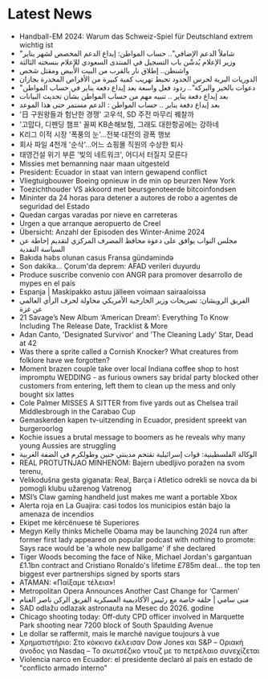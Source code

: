 # Latest News
-  Handball-EM 2024: Warum das Schweiz-Spiel für Deutschland extrem wichtig ist
-  "شاملاً الدعم الإضافي".. حساب المواطن: إيداع الدعم المخصص لشهر يناير
-  وزير الإعلام يُدشّن باب التسجيل في المنتدى السعودي للإعلام بنسخته الثالثة
-  واشنطن.. إطلاق نار بالقرب من البيت الأبيض ومقتل شخص
-  الدوريات البرية لحرس الحدود تحبط تهريب كمية كبيرة من الأقراص المخدرة بجازان
-  "دعوات بالخير والبركة".. ردود فعل واسعة بعد إيداع دفعة يناير في حساب المواطن
-  بعد إيداع دفعة يناير .. تنبيه مهم من حساب المواطن بشأن تحديث البيانات
-  بعد إيداع دفعة يناير .. حساب المواطن : الدعم مستمر حتى هذا الموعد
-  '日 구원왕들과 험난한 경쟁' 고우석, SD 주전 마무리 꿰찰까
-  '고맙다, 디펜딩 챔프' 꼴찌 KB손해보험, 그래도 대한항공에는 강하네
-  K리그 이적 시장 '폭풍의 눈'…전북·대전의 광폭 행보
-  회사 파일 4천개 '순삭'…어느 쇼핑몰 직원의 수상한 퇴사
-  태영건설 위기 부른 '빚의 네트워크', 어디서 터질지 모른다
-  Missies met bemanning naar maan uitgesteld
-  President: Ecuador in staat van intern gewapend conflict
-  Vliegtuigbouwer Boeing opnieuw in de min op beurzen New York
-  Toezichthouder VS akkoord met beursgenoteerde bitcoinfondsen
-  Mininter da 24 horas para detener a autores de robo a agentes de seguridad del Estado
-  Quedan cargas varadas por nieve en carreteras
-  Urgen a que arranque aeropuerto de Creel
-  Übersicht: Anzahl der Episoden des Winter-Anime 2024
-  مجلس النواب يوافق على دعوة محافظ المصرف المركزي لتقديم إحاطة عن السياسة النقدية
-  Bakıda həbs olunan casus Fransa gündəmində
-  Son dakika... Çorum'da deprem: AFAD verileri duyurdu
-  Produce suscribe convenio con ANGR para promover desarrollo de mypes en el país
-  Espanja | Maskipakko astuu jälleen voimaan sairaaloissa
-  الفريق الرويشان: تصريحات وزير الخارجية الأمريكي محاولة لحرف الرأي العالمي عن غزة
-  21 Savage’s New Album ‘American Dream’: Everything To Know Including The Release Date, Tracklist & More
-  Adan Canto, 'Designated Survivor' and 'The Cleaning Lady' Star, Dead at 42
-  Was there a sprite called a Cornish Knocker? What creatures from folklore have we forgotten?
-  Moment brazen couple take over local Indiana coffee shop to host impromptu WEDDING - as furious owners say bridal party blocked other customers from entering, left them to clean up the mess and only bought six lattes
-  Cole Palmer MISSES A SITTER from five yards out as Chelsea trail Middlesbrough in the Carabao Cup
-  Gemaskerden kapen tv-uitzending in Ecuador, president spreekt van burgeroorlog
-  Kochie issues a brutal message to boomers as he reveals why many young Aussies are struggling
-  الوكالة الفلسطينية: قوات إسرائيلية تقتحم مدينتي جنين وطولكرم في الضفة الغربية
-  REAL PROTUTNJAO MINHENOM: Bajern ubedljivo poražen na svom terenu,
-  Velikodušna gesta giganata: Real, Barça i Atletico odrekli se novca da bi pomogli klubu užarenog Vatrenog
-  MSI’s Claw gaming handheld just makes me want a portable Xbox
-  Alerta roja en La Guajira: casi todos los municipios están bajo la amenaza de incendios
-  Ekipet me kërcënuese të Superiores
-  Megyn Kelly thinks Michelle Obama may be launching 2024 run after former first lady appeared on popular podcast with nothing to promote: Says race would be 'a whole new ballgame' if she declared
-  Tiger Woods becoming the face of Nike, Michael Jordan's gargantuan £1.1bn contract and Cristiano Ronaldo's lifetime £785m deal... the top ten biggest ever partnerships signed by sports stars
-  ΑΤΑΜΑΝ: «Παίξαμε τέλεια»!
-  Metropolitan Opera Announces Another Cast Change for ‘Carmen’
-  منى سامي | حلقة خاصة مع رئيس الأكاديمية العسكرية الفريق الركن ناصر الغنام
-  SAD odlažu odlazak astronauta na Mesec do 2026. godine
-  Chicago shooting today: Off-duty CPD officer involved in Marquette Park shooting near 7200 block of South Spaulding Avenue
-  Le dollar se raffermit, mais le marché navigue toujours à vue
-  Χρηματιστήριο: Στο κόκκινο έκλεισαν Dow Jones και S&P – Οριακή άνοδος για Nasdaq – Το σκωτσέζικο ντουζ με το πετρέλαιο συνεχίζεται
-  Violencia narco en Ecuador: el presidente declaró al país en estado de "conflicto armado interno"
